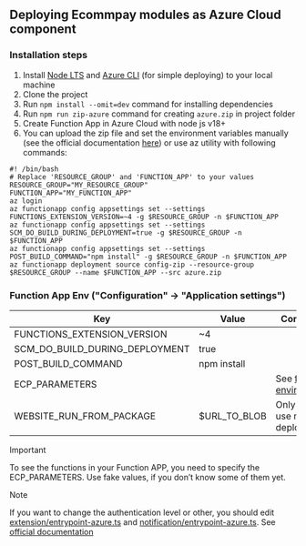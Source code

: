 ## Deploying Ecommpay modules as Azure Cloud component

### Installation steps
1. Install [Node LTS](https://nodejs.org/en/download) 
and [Azure CLI](https://learn.microsoft.com/en-us/cli/azure/install-azure-cli) (for simple deploying)
to your local machine
2. Clone the project
3. Run `npm install --omit=dev` command for installing dependencies
4. Run `npm run zip-azure` command for creating `azure.zip` in project folder
5. Create Function App in Azure Cloud with node js v18+
6. You can upload the zip file and set the environment variables manually (see the official documentation [here](https://learn.microsoft.com/en-us/azure/azure-functions/run-functions-from-deployment-package)) or use az utility with following commands:
```shell
#! /bin/bash
# Replace 'RESOURCE_GROUP' and 'FUNCTION_APP' to your values
RESOURCE_GROUP="MY_RESOURCE_GROUP"
FUNCTION_APP="MY_FUNCTION_APP"
az login
az functionapp config appsettings set --settings FUNCTIONS_EXTENSION_VERSION=~4 -g $RESOURCE_GROUP -n $FUNCTION_APP
az functionapp config appsettings set --settings SCM_DO_BUILD_DURING_DEPLOYMENT=true -g $RESOURCE_GROUP -n $FUNCTION_APP
az functionapp config appsettings set --settings POST_BUILD_COMMAND="npm install" -g $RESOURCE_GROUP -n $FUNCTION_APP
az functionapp deployment source config-zip --resource-group $RESOURCE_GROUP --name $FUNCTION_APP --src azure.zip
```
### Function App Env ("Configuration" -> "Application settings")
|Key|Value|Comment|
|---|---|---|
|FUNCTIONS_EXTENSION_VERSION|~4||
|SCM_DO_BUILD_DURING_DEPLOYMENT|true||
|POST_BUILD_COMMAND|npm install||
|ECP_PARAMETERS||See [full environment](../resources/full_env.json)
|WEBSITE_RUN_FROM_PACKAGE|$URL_TO_BLOB|Only if you use manual deployment

> [!IMPORTANT]
> To see the functions in your Function APP, you need to specify the ECP_PARAMETERS. Use fake values, if you don’t know some of them yet.

> [!NOTE]
> If you want to change the authentication level or other, you should edit [extension/entrypoint-azure.ts](../../extension/entrypoint-azure.ts) and [notification/entrypoint-azure.ts](../../notification/entrypoint-azure.ts).
See [official documentation](https://learn.microsoft.com/en-us/azure/azure-functions/functions-reference-node?.tabs=typescript%2Clinux%2Cazure-cli&pivots=nodejs-model-v4)